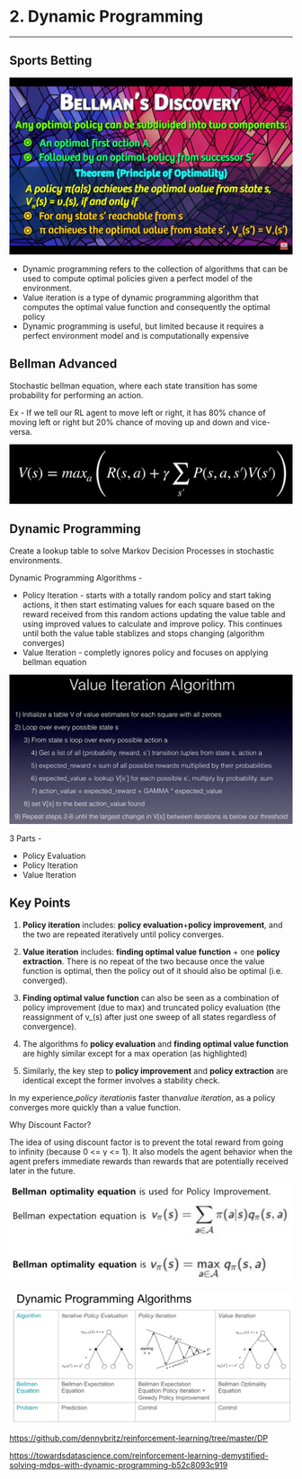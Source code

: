 # 2. Dynamic Programming

---

## Sports Betting

![image](media/2.-Dynamic-Programming-image1.png)

- Dynamic programming refers to the collection of algorithms that can be used to compute optimal policies given a perfect model of the environment.
- Value iteration is a type of dynamic programming algorithm that computes the optimal value function and consequently the optimal policy
- Dynamic programming is useful, but limited because it requires a perfect environment model and is computationally expensive

## Bellman Advanced

Stochastic bellman equation, where each state transition has some probability for performing an action.

Ex - If we tell our RL agent to move left or right, it has 80% chance of moving left or right but 20% chance of moving up and down and vice-versa.

![image](media/2.-Dynamic-Programming-image2.png)

## Dynamic Programming

Create a lookup table to solve Markov Decision Processes in stochastic environments.

Dynamic Programming Algorithms -

- Policy Iteration - starts with a totally random policy and start taking actions, it then start estimating values for each square based on the reward received from this random actions updating the value table and using improved values to calculate and improve policy. This continues until both the value table stablizes and stops changing (algorithm converges)
- Value Iteration - completly ignores policy and focuses on applying bellman equation

![image](media/2.-Dynamic-Programming-image3.png)

3 Parts -

- Policy Evaluation
- Policy Iteration
- Value Iteration

## Key Points

1. **Policy iteration** includes: **policy evaluation**+**policy improvement**, and the two are repeated iteratively until policy converges.

2. **Value iteration** includes: **finding optimal value function** + one **policy extraction**. There is no repeat of the two because once the value function is optimal, then the policy out of it should also be optimal (i.e. converged).

3. **Finding optimal value function** can also be seen as a combination of policy improvement (due to max) and truncated policy evaluation (the reassignment of v_(s) after just one sweep of all states regardless of convergence).

4. The algorithms fo **policy evaluation** and **finding optimal value function** are highly similar except for a max operation (as highlighted)

5. Similarly, the key step to **policy improvement** and **policy extraction** are identical except the former involves a stability check.

In my experience,*policy iteration*is faster than*value iteration*, as a policy converges more quickly than a value function.

Why Discount Factor?

The idea of using discount factor is to prevent the total reward from going to infinity (because 0 <= γ <= 1). It also models the agent behavior when the agent prefers immediate rewards than rewards that are potentially received later in the future.

![image](media/2.-Dynamic-Programming-image4.png)

![image](media/2.-Dynamic-Programming-image5.png)

<https://github.com/dennybritz/reinforcement-learning/tree/master/DP>

<https://towardsdatascience.com/reinforcement-learning-demystified-solving-mdps-with-dynamic-programming-b52c8093c919>
